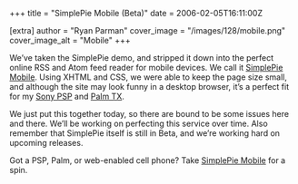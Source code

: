 +++
title = "SimplePie Mobile (Beta)"
date = 2006-02-05T16:11:00Z

[extra]
author = "Ryan Parman"
cover_image = "/images/128/mobile.png"
cover_image_alt = "Mobile"
+++

We’ve taken the SimplePie demo, and stripped it down into the perfect online RSS and Atom feed reader for mobile devices. We call it [SimplePie Mobile](http://mobile.simplepie.org). Using XHTML and CSS, we were able to keep the page size small, and although the site may look funny in a desktop browser, it’s a perfect fit for my [Sony PSP](http://www.us.playstation.com/psp.aspx) and [Palm TX](http://www.palm.com/us/products/handhelds/tx/).

We just put this together today, so there are bound to be some issues here and there. We’ll be working on perfecting this service over time. Also remember that SimplePie itself is still in Beta, and we’re working hard on upcoming releases.

Got a PSP, Palm, or web-enabled cell phone? Take [SimplePie Mobile](http://mobile.simplepie.org) for a spin.
